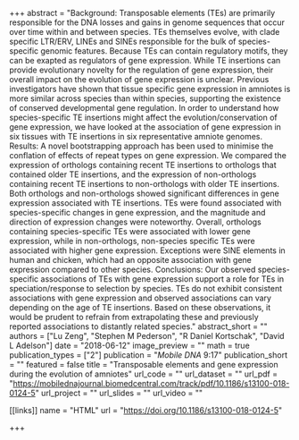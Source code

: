 +++
abstract = "Background: Transposable elements (TEs) are primarily responsible for the DNA losses and gains in genome sequences that occur over time within and between species. TEs themselves evolve, with clade specific LTR/ERV, LINEs and SINEs responsible for the bulk of species-specific genomic features. Because TEs can contain regulatory motifs, they can be exapted as regulators of gene expression. While TE insertions can provide evolutionary novelty for the regulation of gene expression, their overall impact on the evolution of gene expression is unclear. Previous investigators have shown that tissue specific gene expression in amniotes is more similar across species than within species, supporting the existence of conserved developmental gene regulation. In order to understand how species-specific TE insertions might affect the evolution/conservation of gene expression, we have looked at the association of gene expression in six tissues with TE insertions in six representative amniote genomes. Results: A novel bootstrapping approach has been used to minimise the conflation of effects of repeat types on gene expression. We compared the expression of orthologs containing recent TE insertions to orthologs that contained older TE insertions, and the expression of non-orthologs containing recent TE insertions to non-orthologs with older TE insertions. Both orthologs and non-orthologs showed significant differences in gene expression associated with TE insertions. TEs were found associated with species-specific changes in gene expression, and the magnitude and direction of expression changes were noteworthy. Overall, orthologs containing species-specific TEs were associated with lower gene expression, while in non-orthologs, non-species specific TEs were associated with higher gene expression. Exceptions were SINE elements in human and chicken, which had an opposite association with gene expression compared to other species. Conclusions: Our observed species-specific associations of TEs with gene expression support a role for TEs in speciation/response to selection by species. TEs do not exhibit consistent associations with gene expression and observed associations can vary depending on the age of TE insertions. Based on these observations, it would be prudent to refrain from extrapolating these and previously reported associations to distantly related species."
abstract_short = ""
authors = ["Lu Zeng", "Stephen M Pederson", "R Daniel Kortschak", "David L Adelson"]
date = "2018-06-12"
image_preview = ""
math = true
publication_types = ["2"]
publication = "*Mobile DNA* 9:17"
publication_short = ""
featured = false
title = "Transposable elements and gene expression during the evolution of amniotes"
url_code = ""
url_dataset = ""
url_pdf = "https://mobilednajournal.biomedcentral.com/track/pdf/10.1186/s13100-018-0124-5"
url_project = ""
url_slides = ""
url_video = ""

[[links]]
name = "HTML"
url = "https://doi.org/10.1186/s13100-018-0124-5"

+++

